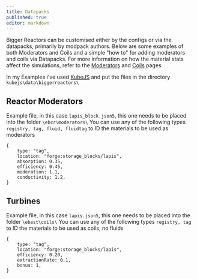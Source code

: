 ```yaml
---
title: Datapacks
published: true
editor: markdown
---
```


Bigger Reactors can be customised either by the configs or via the datapacks, primarily by modpack authors. Below are some examples of both Moderators and Coils and a simple "how to" for adding moderators and coils via Datapacks.
For more information on how the material stats affect the simulations, refer to the [Moderators](https://biggerseries.net/biggerreactors/reactor/moderators) and [Coils](https://biggerseries.net/biggerreactors/turbine/coils) pages

In my Examples i've used [KubeJS](https://www.curseforge.com/minecraft/mc-mods/kubejs) and put the files in the directory `kubejs\data\biggerreactors\`


## Reactor Moderators

Example file, in this case `lapis_block.json5`, this one needs to be placed into the folder `\ebcr\moderators\`
You can use any of the following types `registry, tag, fluid, fluidtag` to ID the materials to be used as moderators 

```
{
    type: "tag",
    location: "forge:storage_blocks/lapis",
    absorption: 0.35,
    efficiency: 0.45,
    moderation: 1.1,
    conductivity: 1.2,
}
```


## Turbines

Example file, in this case `lapis.json5`, this one needs to be placed into the folder `\ebest\coils\`
You can use any of the following types `registry, tag` to ID the materials to be used as coils, no fluids

```
{
    type: "tag",
    location: "forge:storage_blocks/lapis",
    efficiency: 0.20,
    extractionRate: 0.1,
    bonus: 1,
}
```
